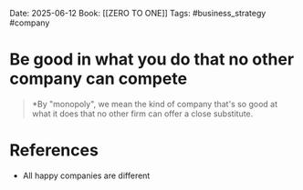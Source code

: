 Date: 2025-06-12
Book: [[ZERO TO ONE]]
Tags: #business_strategy #company 
# Be good in what you do that no other company can compete

>*By "monopoly", we mean the kind of company that's so good at what it does that no other firm can offer a close substitute.
# References 
- All happy companies are different 